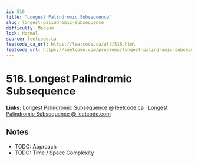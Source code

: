 ```yaml
--- 
id: 516
title: "Longest Palindromic Subsequence"
slug: longest-palindromic-subsequence
difficulty: Medium
lock: Normal
source: leetcode.ca
leetcode_ca_url: https://leetcode.ca/all/516.html
leetcode_url: https://leetcode.com/problems/longest-palindromic-subsequence/
---
```


# 516. Longest Palindromic Subsequence

**Links:** [Longest Palindromic Subsequence @ leetcode.ca](https://leetcode.ca/all/516.html) · [Longest Palindromic Subsequence @ leetcode.com](https://leetcode.com/problems/longest-palindromic-subsequence/)

## Notes
- TODO: Approach
- TODO: Time / Space Complexity
